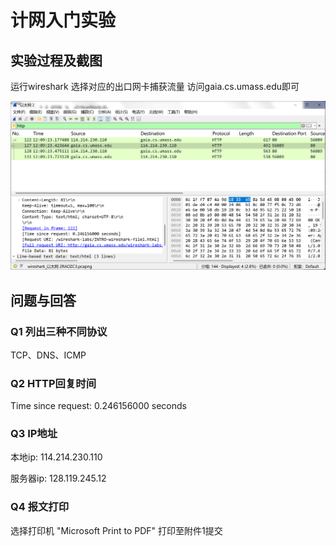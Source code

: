 # 计网入门实验

## 实验过程及截图

运行wireshark 选择对应的出口网卡捕获流量 访问gaia.cs.umass.edu即可

![ScreenShot](assets\screenshot.png)

## 问题与回答

### Q1 列出三种不同协议

TCP、DNS、ICMP

### Q2 HTTP回复时间

Time since request: 0.246156000 seconds

### Q3 IP地址

本地ip: 114.214.230.110

服务器ip: 128.119.245.12

### Q4 报文打印
选择打印机 "Microsoft Print to PDF" 打印至附件1提交